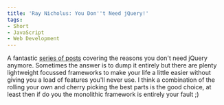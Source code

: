 ```yaml
---
title: 'Ray Nicholus: You Don''t Need jQuery!'
tags:
- Short
- JavaScript
- Web Development
---
```


A fantastic 
[series of posts](http://blog.garstasio.com/you-dont-need-jquery/) covering the reasons you don't need jQuery anymore. Sometimes the answer is to dump it entirely but there are plenty lightweight focussed frameworks to make your life a little easier without giving you a load of features you'll never use. 
I think a combination of the rolling your own and cherry picking the best parts is the good choice, at least then if do you the monolithic framework is entirely your fault ;)
